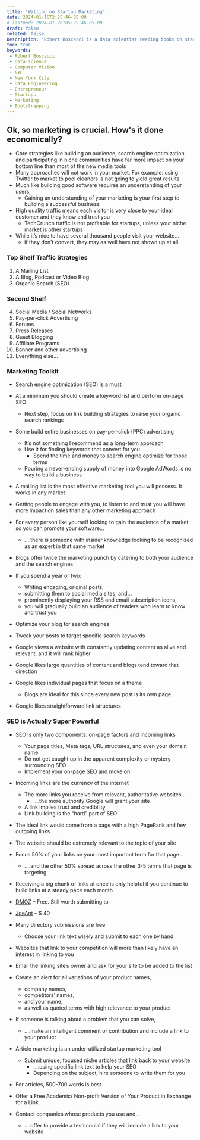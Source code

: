 ```yaml
---
title: "Walling on Startup Marketing"
date: 2024-01-16T2:25:46-05:00
# lastmod: 2024-01-20T05:25:46-05:00
draft: false
related: false
Description: "Robert Boscacci is a data scientist reading books on startups and micro-saas" # Keep to 150-160 chars
toc: true
keywords:
 - Robert Boscacci
 - Data science
 - Computer Vision
 - NYC
 - New York City
 - Data Engineering
 - Entrepreneur
 - Startups
 - Marketing
 - Bootstrapping
---
```


## Ok, so marketing is crucial. How's it done economically?

* Core strategies like building an audience, search engine optimization and participating in niche communities have far more impact on your bottom line than most of the new media tools
* Many approaches will not work in your market. For example: using Twitter to market to pool cleaners is not going to yield great results
* Much like building good software requires an understanding of your users,
  * Gaining an understanding of your marketing is your first step to building a successful business
* High quality traffic means each visitor is very close to your ideal customer and they know and trust you
  * TechCrunch traffic is not profitable for startups, unless your niche market is other startups
* While it’s nice to have several thousand people visit your website...
  * if they don’t convert, they may as well have not shown up at all

### Top Shelf Traffic Strategies

1. A Mailing List
2. A Blog, Podcast or Video Blog
3. Organic Search (SEO)

### Second Shelf

4. Social Media / Social Networks
5. Pay-per-click Advertising
6. Forums
7. Press Releases
8. Guest Blogging
9. Affiliate Programs
10. Banner and other advertising
11. Everything else…

### Marketing Toolkit

* Search engine optimization (SEO) is a must
* At a minimum you should create a keyword list and perform on-page SEO
  * Next step, focus on link building strategies to raise your organic search rankings
* Some build entire businesses on pay-per-click (PPC) advertising
  * It’s not something I recommend as a long-term approach
  * Use it for finding keywords that convert for you
    * Spend the time and money to search engine optimize for those terms
  * Pouring a never-ending supply of money into Google AdWords is no way to build a business
* A mailing list is the most effective marketing tool you will possess. It works in any market
* Getting people to engage with you, to listen to and trust you will have more impact on sales than any other marketing approach
* For every person like yourself looking to gain the audience of a market so you can promote your software...
  * ....there is someone with insider knowledge looking to be recognized as an expert in that same market
* Blogs offer twice the marketing punch by catering to both your audience and the search engines
* If you spend a year or two:
  * Writing engaging, original posts,
  * submitting them to social media sites, and...
  * prominently displaying your RSS and email subscription icons,
  * you will gradually build an audience of readers who learn to know and trust you

* Optimize your blog for search engines
* Tweak your posts to target specific search keywords
* Google views a website with constantly updating content as alive and relevant, and it will rank higher
* Google likes large quantities of content and blogs tend toward that direction
* Google likes individual pages that focus on a theme
  * Blogs are ideal for this since every new post is its own page
* Google likes straightforward link structures

### SEO is Actually Super Powerful

* SEO is only two components: on-page factors and incoming links
  * Your page titles, Meta tags, URL structures, and even your domain name
  * Do not get caught up in the apparent complexity or mystery surrounding SEO
  * Implement your on-page SEO and move on
* Incoming links are the currency of the internet
  * The more links you receive from relevant, authoritative websites...
    * ....the more authority Google will grant your site
  * A link implies trust and credibility
  * Link building is the “hard” part of SEO
* The ideal link would come from a page with a high PageRank and few outgoing links
* The website should be extremely relevant to the topic of your site
* Focus 50% of your links on your most important term for that page...
  * ....and the other 50% spread across the other 3-5 terms that page is targeting
* Receiving a big chunk of links at once is only helpful if you continue to build links at a steady pace each month
* [DMOZ](https://www.dmoz.org) – Free. Still worth submitting to
* [JoeAnt](https://www.joeant.com) – $ 40

* Many directory submissions are free
  * Choose your link text wisely and submit to each one by hand
* Websites that link to your competition will more than likely have an interest in linking to you
* Email the linking site’s owner and ask for your site to be added to the list
* Create an alert for all variations of your product names,
  * company names,
  * competitors’ names,
  * and your name,
  * as well as quoted terms with high relevance to your product
* If someone is talking about a problem that you can solve,
  * ....make an intelligent comment or contribution and include a link to your product
* Article marketing is an under-utilized startup marketing tool
  * Submit unique, focused niche articles that link back to your website
    * ....using specific link text to help your SEO
    * Depending on the subject, hire someone to write them for you
* For articles, 500-700 words is best
* Offer a Free Academic/ Non-profit Version of Your Product in Exchange for a Link
* Contact companies whose products you use and...
  * ....offer to provide a testimonial if they will include a link to your website
  